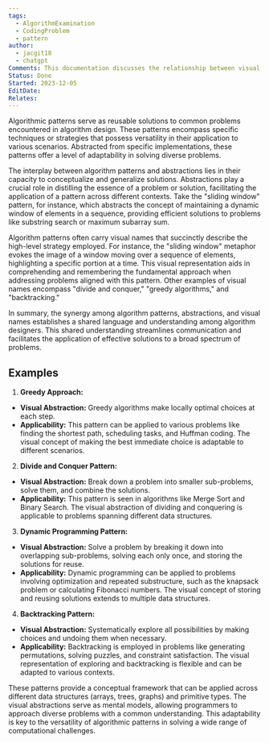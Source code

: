 ```yaml
---
tags:
  - AlgorithmExamination
  - CodingProblem
  - pattern
author:
  - jacgit18
  - chatgpt
Comments: This documentation discusses the relationship between visual abstractions and algorithms.
Status: Done
Started: 2023-12-05
EditDate: 
Relates:
---
```

Algorithmic patterns serve as reusable solutions to common problems encountered in algorithm design. These patterns encompass specific techniques or strategies that possess versatility in their application to various scenarios. Abstracted from specific implementations, these patterns offer a level of adaptability in solving diverse problems.

The interplay between algorithm patterns and abstractions lies in their capacity to conceptualize and generalize solutions. Abstractions play a crucial role in distilling the essence of a problem or solution, facilitating the application of a pattern across different contexts. Take the "sliding window" pattern, for instance, which abstracts the concept of maintaining a dynamic window of elements in a sequence, providing efficient solutions to problems like substring search or maximum subarray sum.

Algorithm patterns often carry visual names that succinctly describe the high-level strategy employed. For instance, the "sliding window" metaphor evokes the image of a window moving over a sequence of elements, highlighting a specific portion at a time. This visual representation aids in comprehending and remembering the fundamental approach when addressing problems aligned with this pattern. Other examples of visual names encompass "divide and conquer," "greedy algorithms," and "backtracking."

In summary, the synergy among algorithm patterns, abstractions, and visual names establishes a shared language and understanding among algorithm designers. This shared understanding streamlines communication and facilitates the application of effective solutions to a broad spectrum of problems.

## Examples
  
1. **Greedy Approach:**  
- **Visual Abstraction:** Greedy algorithms make locally optimal choices at each step.  
- **Applicability:** This pattern can be applied to various problems like finding the shortest path, scheduling tasks, and Huffman coding. The visual concept of making the best immediate choice is adaptable to different scenarios.  
  
2. **Divide and Conquer Pattern:**  
- **Visual Abstraction:** Break down a problem into smaller sub-problems, solve them, and combine the solutions.  
- **Applicability:** This pattern is seen in algorithms like Merge Sort and Binary Search. The visual abstraction of dividing and conquering is applicable to problems spanning different data structures.  
  
3. **Dynamic Programming Pattern:**  
- **Visual Abstraction:** Solve a problem by breaking it down into overlapping sub-problems, solving each only once, and storing the solutions for reuse.  
- **Applicability:** Dynamic programming can be applied to problems involving optimization and repeated substructure, such as the knapsack problem or calculating Fibonacci numbers. The visual concept of storing and reusing solutions extends to multiple data structures.  
  
4. **Backtracking Pattern:**  
- **Visual Abstraction:** Systematically explore all possibilities by making choices and undoing them when necessary.  
- **Applicability:** Backtracking is employed in problems like generating permutations, solving puzzles, and constraint satisfaction. The visual representation of exploring and backtracking is flexible and can be adapted to various contexts.  
  
These patterns provide a conceptual framework that can be applied across different data structures (arrays, trees, graphs) and primitive types. The visual abstractions serve as mental models, allowing programmers to approach diverse problems with a common understanding. This adaptability is key to the versatility of algorithmic patterns in solving a wide range of computational challenges.